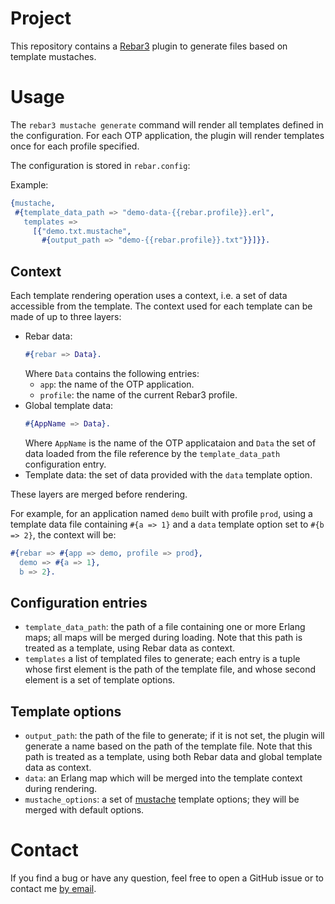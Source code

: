# Project
This repository contains a [Rebar3](http://rebar3.org) plugin to generate
files based on template mustaches.

# Usage
The `rebar3 mustache generate` command will render all templates defined in
the configuration. For each OTP application, the plugin will render templates
once for each profile specified.

The configuration is stored in `rebar.config`:

Example:
```erlang
{mustache,
 #{template_data_path => "demo-data-{{rebar.profile}}.erl",
   templates =>
     [{"demo.txt.mustache",
       #{output_path => "demo-{{rebar.profile}}.txt"}}]}}.
```

## Context
Each template rendering operation uses a context, i.e. a set of data
accessible from the template. The context used for each template can be made
of up to three layers:

- Rebar data:
  ```erlang
  #{rebar => Data}.
  ```
  Where `Data` contains the following entries:
  - `app`: the name of the OTP application.
  - `profile`: the name of the current Rebar3 profile.
- Global template data:
  ```erlang
  #{AppName => Data}.
  ```
  Where `AppName` is the name of the OTP applicataion and `Data` the set of
  data loaded from the file reference by the `template_data_path`
  configuration entry.
- Template data: the set of data provided with the `data` template option.

These layers are merged before rendering.

For example, for an application named `demo` built with profile `prod`, using
a template data file containing `#{a => 1}` and a `data` template option set
to `#{b => 2}`, the context will be:

```erlang
#{rebar => #{app => demo, profile => prod},
  demo => #{a => 1},
  b => 2}.
```

## Configuration entries
- `template_data_path`: the path of a file containing one or more Erlang maps;
  all maps will be merged during loading. Note that this path is treated as a
  template, using Rebar data as context.
- `templates` a list of templated files to generate; each entry is a tuple
  whose first element is the path of the template file, and whose second
  element is a set of template options.

## Template options
- `output_path`: the path of the file to generate; if it is not set, the
  plugin will generate a name based on the path of the template file. Note
  that this path is treated as a template, using both Rebar data and global
  template data as context.
- `data`: an Erlang map which will be merged into the template context during
  rendering.
- `mustache_options`: a set of
  [mustache](https://github.com/galdor/erl-mustache) template options; they
  will be merged with default options.

# Contact
If you find a bug or have any question, feel free to open a GitHub issue or to
contact me [by email](mailto:khaelin@gmail.com).

